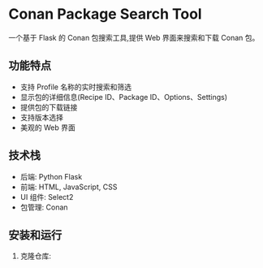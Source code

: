 # Conan Package Search Tool

一个基于 Flask 的 Conan 包搜索工具,提供 Web 界面来搜索和下载 Conan 包。

## 功能特点

- 支持 Profile 名称的实时搜索和筛选
- 显示包的详细信息(Recipe ID、Package ID、Options、Settings)
- 提供包的下载链接
- 支持版本选择
- 美观的 Web 界面

## 技术栈

- 后端: Python Flask
- 前端: HTML, JavaScript, CSS
- UI 组件: Select2
- 包管理: Conan

## 安装和运行

1. 克隆仓库: 